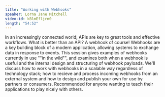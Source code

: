 ```yaml
---
title: "Working with Webhooks"
speaker: Lorna Jane Mitchell
video-id: kBlmEfljrn0
length: "54:52"
---
```

In an increasingly connected world, APIs are key to great tools and effective workflows. What is better than an API? A webhook of course! Webhooks are a key building block of a modern application, allowing systems to exchange data in response to events. This session gives examples of webhooks currently in use ""in the wild"", and examines both when a webhook is useful and the internal design and structuring of webhook payloads. We'll discuss how to work with webhooks in a scalable way regardless of technology stack; how to recieve and process incoming webhooks from an external system and how to design and publish your own for use by partners or consumers. Recommended for anyone wanting to teach their applications to play nicely with others.